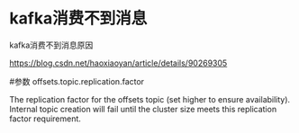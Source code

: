 # kafka消费不到消息
kafka消费不到消息原因

https://blog.csdn.net/haoxiaoyan/article/details/90269305


#参数
offsets.topic.replication.factor  

The replication factor for the offsets topic (set higher to ensure availability). Internal topic creation will fail until the cluster size meets this replication factor requirement.